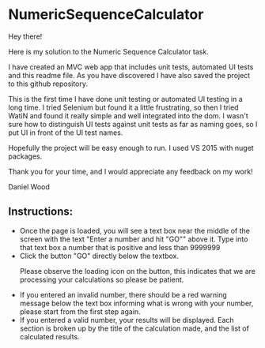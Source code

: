 # NumericSequenceCalculator

Hey there!

Here is my solution to the Numeric Sequence Calculator task.

I have created an MVC web app that includes unit tests, automated UI tests and this readme file. As you have discovered I have also saved the project to this github repository.

This is the first time I have done unit testing or automated UI testing in a long time. I tried Selenium but found it a little frustrating, so then I tried WatiN and found it really simple and well integrated into the dom. I wasn't sure how to distinguish UI tests against unit tests as far as naming goes, so I put UI in front of the UI test names. 

Hopefully the project will be easy enough to run. I used VS 2015 with nuget packages.

Thank you for your time, and I would appreciate any feedback on my work! 

Daniel Wood

<h2>Instructions:</h2>
<ul>
  <li>
    Once the page is loaded, you will see a text box near the middle of the screen with the text "Enter a number and hit "GO"" above it.
    Type into that text box a number that is positive and less than 9999999
  </li>
  <li>
    Click the button "GO" directly below the textbox.
  </li>

Please observe the loading icon on the button, this indicates that we are processing your calculations so please be patient.

  <li>
    If you entered an invalid number, there should be a red warning message below the text box informing what is wrong with your number, please start from the first step again.
  </li>
  <li>
    If you entered a valid number, your results will be displayed. Each section is broken up by the title of the calculation made, and the list of calculated results.
  </li>
</ul>

